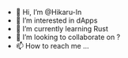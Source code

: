 - 👋 Hi, I’m @Hikaru-In      
- 👀 I’m interested in dApps      
- 🌱 I’m currently learning Rust    
- 💞️ I’m looking to collaborate on ? 
- 📫 How to reach me ...      

<!---
Hikaru-In/Hikaru-In is a ✨ special ✨ repository because its `README.md` (this file) appears on your GitHub profile.
You can click the Preview link to take a look at your changes.
--->
